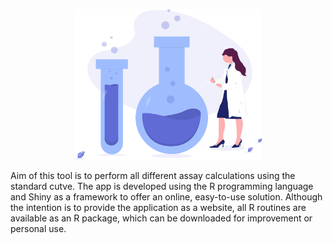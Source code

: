 <p align="center">
  <img src="home.svg" alt="drawing" style="max-width: 350px; width: 60%;"/>
</p>

Aim of this tool is to perform all different assay calculations using the standard cutve. The app is developed using the R programming language and Shiny as a framework to offer an online, easy-to-use solution. Although the intention is to provide the application as a website, all R routines are available as an R package, which can be downloaded for improvement or personal use.

<div style="height: 10px;">
  <br>
</div>
